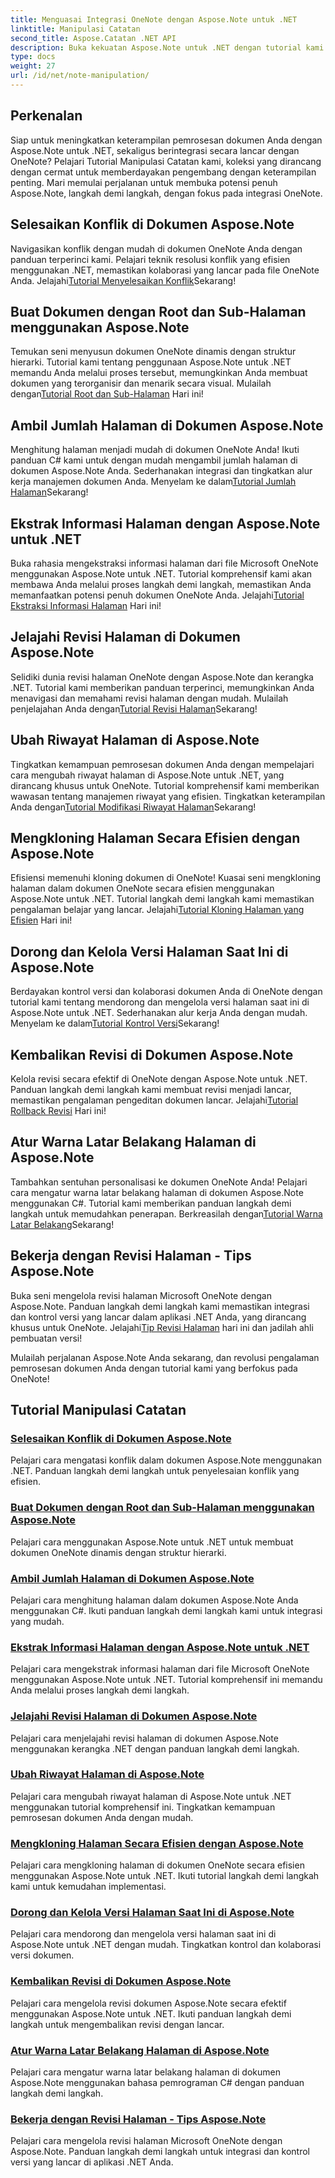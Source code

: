 ```yaml
---
title: Menguasai Integrasi OneNote dengan Aspose.Note untuk .NET
linktitle: Manipulasi Catatan
second_title: Aspose.Catatan .NET API
description: Buka kekuatan Aspose.Note untuk .NET dengan tutorial kami yang berfokus pada OneNote. Selesaikan konflik, buat dokumen dinamis, dan jelajahi manipulasi halaman yang efisien.
type: docs
weight: 27
url: /id/net/note-manipulation/
---
```


## Perkenalan

Siap untuk meningkatkan keterampilan pemrosesan dokumen Anda dengan Aspose.Note untuk .NET, sekaligus berintegrasi secara lancar dengan OneNote? Pelajari Tutorial Manipulasi Catatan kami, koleksi yang dirancang dengan cermat untuk memberdayakan pengembang dengan keterampilan penting. Mari memulai perjalanan untuk membuka potensi penuh Aspose.Note, langkah demi langkah, dengan fokus pada integrasi OneNote.

## Selesaikan Konflik di Dokumen Aspose.Note
 Navigasikan konflik dengan mudah di dokumen OneNote Anda dengan panduan terperinci kami. Pelajari teknik resolusi konflik yang efisien menggunakan .NET, memastikan kolaborasi yang lancar pada file OneNote Anda. Jelajahi[Tutorial Menyelesaikan Konflik](./conflict-page-resolution/)Sekarang!

## Buat Dokumen dengan Root dan Sub-Halaman menggunakan Aspose.Note
 Temukan seni menyusun dokumen OneNote dinamis dengan struktur hierarki. Tutorial kami tentang penggunaan Aspose.Note untuk .NET memandu Anda melalui proses tersebut, memungkinkan Anda membuat dokumen yang terorganisir dan menarik secara visual. Mulailah dengan[Tutorial Root dan Sub-Halaman](./create-documents-root-sub-pages/) Hari ini!

## Ambil Jumlah Halaman di Dokumen Aspose.Note
 Menghitung halaman menjadi mudah di dokumen OneNote Anda! Ikuti panduan C# kami untuk dengan mudah mengambil jumlah halaman di dokumen Aspose.Note Anda. Sederhanakan integrasi dan tingkatkan alur kerja manajemen dokumen Anda. Menyelam ke dalam[Tutorial Jumlah Halaman](./retrieve-number-of-pages/)Sekarang!

## Ekstrak Informasi Halaman dengan Aspose.Note untuk .NET
Buka rahasia mengekstraksi informasi halaman dari file Microsoft OneNote menggunakan Aspose.Note untuk .NET. Tutorial komprehensif kami akan membawa Anda melalui proses langkah demi langkah, memastikan Anda memanfaatkan potensi penuh dokumen OneNote Anda. Jelajahi[Tutorial Ekstraksi Informasi Halaman](./extract-page-information/) Hari ini!

## Jelajahi Revisi Halaman di Dokumen Aspose.Note
 Selidiki dunia revisi halaman OneNote dengan Aspose.Note dan kerangka .NET. Tutorial kami memberikan panduan terperinci, memungkinkan Anda menavigasi dan memahami revisi halaman dengan mudah. Mulailah penjelajahan Anda dengan[Tutorial Revisi Halaman](./page-revisions-exploration/)Sekarang!

## Ubah Riwayat Halaman di Aspose.Note
 Tingkatkan kemampuan pemrosesan dokumen Anda dengan mempelajari cara mengubah riwayat halaman di Aspose.Note untuk .NET, yang dirancang khusus untuk OneNote. Tutorial komprehensif kami memberikan wawasan tentang manajemen riwayat yang efisien. Tingkatkan keterampilan Anda dengan[Tutorial Modifikasi Riwayat Halaman](./modify-page-history/)Sekarang!

## Mengkloning Halaman Secara Efisien dengan Aspose.Note
Efisiensi memenuhi kloning dokumen di OneNote! Kuasai seni mengkloning halaman dalam dokumen OneNote secara efisien menggunakan Aspose.Note untuk .NET. Tutorial langkah demi langkah kami memastikan pengalaman belajar yang lancar. Jelajahi[Tutorial Kloning Halaman yang Efisien](./efficient-page-cloning/) Hari ini!

## Dorong dan Kelola Versi Halaman Saat Ini di Aspose.Note
 Berdayakan kontrol versi dan kolaborasi dokumen Anda di OneNote dengan tutorial kami tentang mendorong dan mengelola versi halaman saat ini di Aspose.Note untuk .NET. Sederhanakan alur kerja Anda dengan mudah. Menyelam ke dalam[Tutorial Kontrol Versi](./manage-current-page-versions/)Sekarang!

## Kembalikan Revisi di Dokumen Aspose.Note
 Kelola revisi secara efektif di OneNote dengan Aspose.Note untuk .NET. Panduan langkah demi langkah kami membuat revisi menjadi lancar, memastikan pengalaman pengeditan dokumen lancar. Jelajahi[Tutorial Rollback Revisi](./roll-back-document-revisions/) Hari ini!

## Atur Warna Latar Belakang Halaman di Aspose.Note
Tambahkan sentuhan personalisasi ke dokumen OneNote Anda! Pelajari cara mengatur warna latar belakang halaman di dokumen Aspose.Note menggunakan C#. Tutorial kami memberikan panduan langkah demi langkah untuk memudahkan penerapan. Berkreasilah dengan[Tutorial Warna Latar Belakang](./set-page-background-color/)Sekarang!

## Bekerja dengan Revisi Halaman - Tips Aspose.Note
 Buka seni mengelola revisi halaman Microsoft OneNote dengan Aspose.Note. Panduan langkah demi langkah kami memastikan integrasi dan kontrol versi yang lancar dalam aplikasi .NET Anda, yang dirancang khusus untuk OneNote. Jelajahi[Tip Revisi Halaman](./working-with-page-revisions/) hari ini dan jadilah ahli pembuatan versi!

Mulailah perjalanan Aspose.Note Anda sekarang, dan revolusi pengalaman pemrosesan dokumen Anda dengan tutorial kami yang berfokus pada OneNote!
## Tutorial Manipulasi Catatan
### [Selesaikan Konflik di Dokumen Aspose.Note](./conflict-page-resolution/)
Pelajari cara mengatasi konflik dalam dokumen Aspose.Note menggunakan .NET. Panduan langkah demi langkah untuk penyelesaian konflik yang efisien.
### [Buat Dokumen dengan Root dan Sub-Halaman menggunakan Aspose.Note](./create-documents-root-sub-pages/)
Pelajari cara menggunakan Aspose.Note untuk .NET untuk membuat dokumen OneNote dinamis dengan struktur hierarki.
### [Ambil Jumlah Halaman di Dokumen Aspose.Note](./retrieve-number-of-pages/)
Pelajari cara menghitung halaman dalam dokumen Aspose.Note Anda menggunakan C#. Ikuti panduan langkah demi langkah kami untuk integrasi yang mudah.
### [Ekstrak Informasi Halaman dengan Aspose.Note untuk .NET](./extract-page-information/)
Pelajari cara mengekstrak informasi halaman dari file Microsoft OneNote menggunakan Aspose.Note untuk .NET. Tutorial komprehensif ini memandu Anda melalui proses langkah demi langkah.
### [Jelajahi Revisi Halaman di Dokumen Aspose.Note](./page-revisions-exploration/)
Pelajari cara menjelajahi revisi halaman di dokumen Aspose.Note menggunakan kerangka .NET dengan panduan langkah demi langkah.
### [Ubah Riwayat Halaman di Aspose.Note](./modify-page-history/)
Pelajari cara mengubah riwayat halaman di Aspose.Note untuk .NET menggunakan tutorial komprehensif ini. Tingkatkan kemampuan pemrosesan dokumen Anda dengan mudah.
### [Mengkloning Halaman Secara Efisien dengan Aspose.Note](./efficient-page-cloning/)
Pelajari cara mengkloning halaman di dokumen OneNote secara efisien menggunakan Aspose.Note untuk .NET. Ikuti tutorial langkah demi langkah kami untuk kemudahan implementasi.
### [Dorong dan Kelola Versi Halaman Saat Ini di Aspose.Note](./manage-current-page-versions/)
Pelajari cara mendorong dan mengelola versi halaman saat ini di Aspose.Note untuk .NET dengan mudah. Tingkatkan kontrol dan kolaborasi versi dokumen.
### [Kembalikan Revisi di Dokumen Aspose.Note](./roll-back-document-revisions/)
Pelajari cara mengelola revisi dokumen Aspose.Note secara efektif menggunakan Aspose.Note untuk .NET. Ikuti panduan langkah demi langkah untuk mengembalikan revisi dengan lancar.
### [Atur Warna Latar Belakang Halaman di Aspose.Note](./set-page-background-color/)
Pelajari cara mengatur warna latar belakang halaman di dokumen Aspose.Note menggunakan bahasa pemrograman C# dengan panduan langkah demi langkah.
### [Bekerja dengan Revisi Halaman - Tips Aspose.Note](./working-with-page-revisions/)
Pelajari cara mengelola revisi halaman Microsoft OneNote dengan Aspose.Note. Panduan langkah demi langkah untuk integrasi dan kontrol versi yang lancar di aplikasi .NET Anda.
